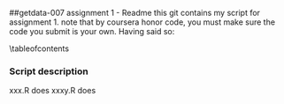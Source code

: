 ##getdata-007 assignment 1 - Readme
this git contains my script for assignment 1.
note that by coursera honor code, you must make sure the code you submit is your own. Having said so:

\tableofcontents

### Script description
xxx.R does
xxxy.R does

